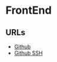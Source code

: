 # FrontEnd

## URLs

- [Github](https://github.com/MarioM51/pt51a_5_frontend)
- [Github SSH](git@github.com:MarioM51/pt51a_5_frontend.git)
